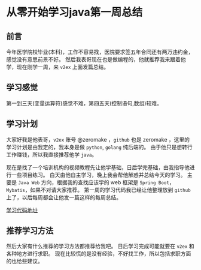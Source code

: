 # 从零开始学习java第一周总结

## 前言
今年医学院校毕业(本科)，工作不容易找，医院要求签五年合同还有两万违约金，感觉没有意思前景不好。
然后我表哥现在也是做编程的，他就推荐我来跟着他学，现在刚学一周，来 `v2ex` 上面发篇总结。

## 学习感觉
第一到三天(变量运算符)感觉不难，第四五天(控制语句,数组)较难。

## 学习计划
大家好我是他表哥，`v2ex` 账号 @zeromake ，`github` 也是 zeromake ，这里的学习计划是由我定的，我本身是做 `python`, `golang` 纯后端的。
由于他只是想转行工作赚钱，所以我直接推荐他学 `java`。

现在是找了一个培训机构的视频教程先让他学基础，日后学完基础，由我指导他进行一些项目练习。
白天由他自主学习，晚上我会帮他解惑并总结今天的学习。
主要是 `Java Web` 方向，根据我的查找应该学的 web 框架是 `Spring Boot`，`Mybatis`，如果不对请大家推荐。
第一周的学习代码我已经让他整理放到 `github` 上了，以后每周都会让他发一篇这样的每周总结。

[学习代码地址](https://github.com/fileffe/java_learn)

## 推荐学习方法

然后大家有什么推荐的学习方法都推荐给我吧。
日后学习完成可能就要在 `v2ex` 和各种地方进行求职。
现在比较慌的是没有经验，不好找工作，所以包括求职方面的也给些建议。
